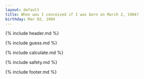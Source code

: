 ```yaml
---
layout: default
title: When was I conceived if I was born on March 2, 1904?
birthday: Mar 02, 1904
---
```


{% include header.md %}

{% include guess.md %}

{% include calculate.md %}

{% include safety.md %}

{% include footer.md %}



